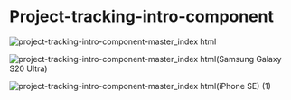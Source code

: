 # Project-tracking-intro-component

![project-tracking-intro-component-master_index html](https://github.com/randjelovic-jelena/Project-tracking-intro-component/assets/125824089/0c436adf-aaa4-488f-9351-36e8919fc5c0)

![project-tracking-intro-component-master_index html(Samsung Galaxy S20 Ultra)](https://github.com/randjelovic-jelena/Project-tracking-intro-component/assets/125824089/30fedda6-2e58-475d-937b-59b7225a8320)

![project-tracking-intro-component-master_index html(iPhone SE) (1)](https://github.com/randjelovic-jelena/Project-tracking-intro-component/assets/125824089/ca96fba0-493a-432f-a3eb-68f823f69a01)




